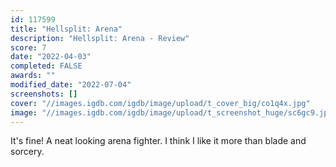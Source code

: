 ```yaml
---
id: 117599
title: "Hellsplit: Arena"
description: "Hellsplit: Arena - Review"
score: 7
date: "2022-04-03"
completed: FALSE
awards: ""
modified_date: "2022-07-04"
screenshots: []
cover: "//images.igdb.com/igdb/image/upload/t_cover_big/co1q4x.jpg"
image: "//images.igdb.com/igdb/image/upload/t_screenshot_huge/sc6gc9.jpg"
---
```

It's fine! A neat looking arena fighter. I think I like it more than blade and sorcery.